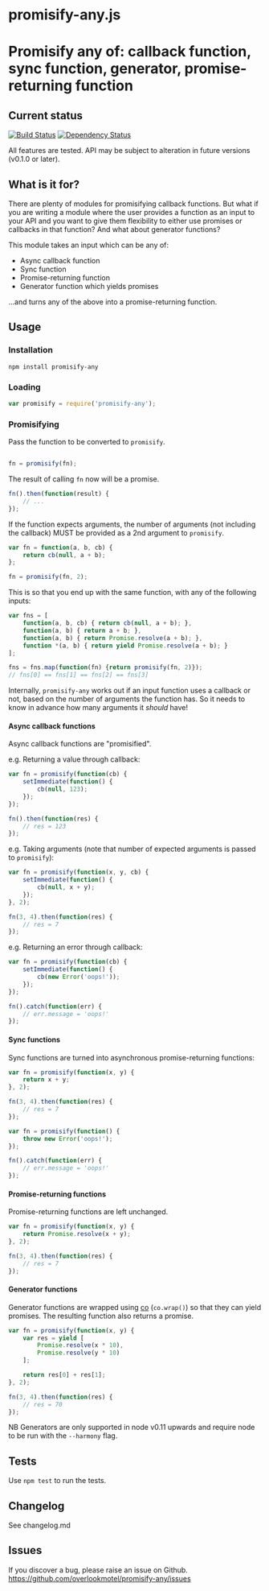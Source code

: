 # promisify-any.js

# Promisify any of: callback function, sync function, generator, promise-returning function

## Current status

[![Build Status](https://secure.travis-ci.org/overlookmotel/promisify-any.png?branch=master)](http://travis-ci.org/overlookmotel/promisify-any)
[![Dependency Status](https://david-dm.org/overlookmotel/promisify-any.png)](https://david-dm.org/overlookmotel/promisify-any)

All features are tested. API may be subject to alteration in future versions (v0.1.0 or later).

## What is it for?

There are plenty of modules for promisifying callback functions. But what if you are writing a module where the user provides a function as an input to your API and you want to give them flexibility to either use promises or callbacks in that function? And what about generator functions?

This module takes an input which can be any of:

- Async callback function
- Sync function
- Promise-returning function
- Generator function which yields promises

...and turns any of the above into a promise-returning function.

## Usage

### Installation

    npm install promisify-any

### Loading

```js
var promisify = require('promisify-any');
```

### Promisifying

Pass the function to be converted to `promisify`.

```js

fn = promisify(fn);

```

The result of calling `fn` now will be a promise.

```js
fn().then(function(result) {
    // ...
});
```

If the function expects arguments, the number of arguments (not including the callback) MUST be provided as a 2nd argument to `promisify`.

```js
var fn = function(a, b, cb) {
    return cb(null, a + b);
};

fn = promisify(fn, 2);
```

This is so that you end up with the same function, with any of the following inputs:

```js
var fns = [
    function(a, b, cb) { return cb(null, a + b); },
    function(a, b) { return a + b; },
    function(a, b) { return Promise.resolve(a + b); },
    function *(a, b) { return yield Promise.resolve(a + b); }
];

fns = fns.map(function(fn) {return promisify(fn, 2)});
// fns[0] == fns[1] == fns[2] == fns[3]

```

Internally, `promisify-any` works out if an input function uses a callback or not, based on the number of arguments the function has. So it needs to know in advance how many arguments it *should* have!

#### Async callback functions

Async callback functions are "promisified".

e.g. Returning a value through callback:

```js
var fn = promisify(function(cb) {
    setImmediate(function() {
        cb(null, 123);
    });
});

fn().then(function(res) {
    // res = 123
});
```

e.g. Taking arguments (note that number of expected arguments is passed to `promisify`):

```js
var fn = promisify(function(x, y, cb) {
    setImmediate(function() {
        cb(null, x + y);
    });
}, 2);

fn(3, 4).then(function(res) {
    // res = 7
});
```

e.g. Returning an error through callback:

```js
var fn = promisify(function(cb) {
    setImmediate(function() {
        cb(new Error('oops!'));
    });
});

fn().catch(function(err) {
    // err.message = 'oops!'
});
```

#### Sync functions

Sync functions are turned into asynchronous promise-returning functions:

```js
var fn = promisify(function(x, y) {
    return x + y;
}, 2);

fn(3, 4).then(function(res) {
    // res = 7
});
```

```js
var fn = promisify(function() {
    throw new Error('oops!');
});

fn().catch(function(err) {
    // err.message = 'oops!'
});
```

#### Promise-returning functions

Promise-returning functions are left unchanged.

```js
var fn = promisify(function(x, y) {
    return Promise.resolve(x + y);
}, 2);

fn(3, 4).then(function(res) {
    // res = 7
});
```

#### Generator functions

Generator functions are wrapped using [co](https://www.npmjs.com/package/co) (`co.wrap()`) so that they can yield promises. The resulting function also returns a promise.

```js
var fn = promisify(function(x, y) {
    var res = yield [
        Promise.resolve(x * 10),
        Promise.resolve(y * 10)
    ];

    return res[0] + res[1];
}, 2);

fn(3, 4).then(function(res) {
    // res = 70
});
```

NB Generators are only supported in node v0.11 upwards and require node to be run with the `--harmony` flag.

## Tests

Use `npm test` to run the tests.

## Changelog

See changelog.md

## Issues

If you discover a bug, please raise an issue on Github. https://github.com/overlookmotel/promisify-any/issues
